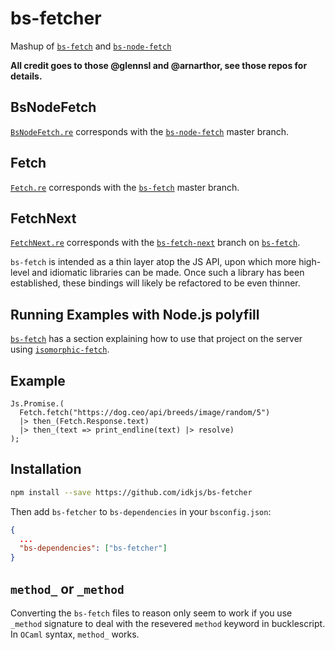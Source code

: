 # bs-fetcher

Mashup of [`bs-fetch`](https://github.com/reasonml-community/bs-fetch) and [`bs-node-fetch`](https://github.com/arnarthor/bs-node-fetch)

**All credit goes to those @glennsl and @arnarthor, see those repos for details.**

## BsNodeFetch

[`BsNodeFetch.re`](./src/BsNodeFetch.re) corresponds with the [`bs-node-fetch`](https://github.com/arnarthor/bs-node-fetch) master branch.

## Fetch

[`Fetch.re`](./src/Fetch.re) corresponds with the [`bs-fetch`](https://github.com/reasonml-community/bs-fetch/) master branch.

## FetchNext

[`FetchNext.re`](./src/FetchNext.re) corresponds with the [`bs-fetch-next`](https://github.com/reasonml-community/bs-fetch/tree/next) branch on [`bs-fetch`](https://github.com/reasonml-community/bs-fetch).

`bs-fetch` is intended as a thin layer atop the JS API, upon which more high-level and idiomatic libraries can be made. Once such a library has been established, these bindings will likely be refactored to be even thinner.

## Running Examples with Node.js polyfill

[`bs-fetch`](https://github.com/reasonml-community/bs-fetch) has a section explaining how to use that project on the server using [`isomorphic-fetch`](https://github.com/matthew-andrews/isomorphic-fetch).

## Example

```reason
Js.Promise.(
  Fetch.fetch("https://dog.ceo/api/breeds/image/random/5")
  |> then_(Fetch.Response.text)
  |> then_(text => print_endline(text) |> resolve)
);
```

## Installation

```sh
npm install --save https://github.com/idkjs/bs-fetcher
```

Then add `bs-fetcher` to `bs-dependencies` in your `bsconfig.json`:

```json
{
  ...
  "bs-dependencies": ["bs-fetcher"]
}
```

## `method_` or `_method`

Converting the `bs-fetch` files to reason only seem to work if you use `_method` signature to deal with the resevered `method` keyword in bucklescript. In `OCaml` syntax, `method_` works.
